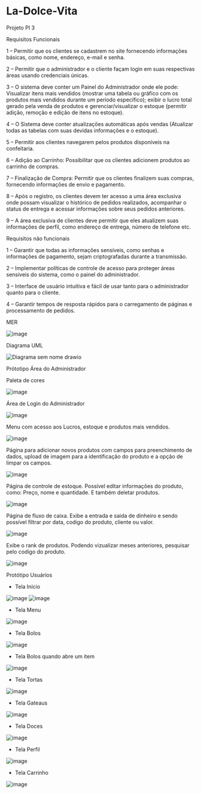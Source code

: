 # La-Dolce-Vita
Projeto PI 3

Requisitos Funcionais

1 – Permitir que os clientes se cadastrem no site fornecendo informações básicas, como nome,
endereço, e-mail e senha.

2 – Permitir que o administrador e o cliente façam login em suas respectivas áreas usando
credenciais únicas.

3 – O sistema deve conter um Painel do Administrador onde ele pode: Visualizar itens mais
vendidos (mostrar uma tabela ou gráfico com os produtos mais vendidos durante um período
específico); exibir o lucro total gerado pela venda de produtos e gerenciar/visualizar o estoque
(permitir adição, remoção e edição de itens no estoque).

4 – O Sistema deve conter atualizações automáticas após vendas (Atualizar todas as tabelas
com suas devidas informações e o estoque).

5 – Permitir aos clientes navegarem pelos produtos disponíveis na confeitaria.

6 – Adição ao Carrinho: Possibilitar que os clientes adicionem produtos ao carrinho de compras.

7 – Finalização de Compra: Permitir que os clientes finalizem suas compras, fornecendo
informações de envio e pagamento.

8 – Após o registro, os clientes devem ter acesso a uma área exclusiva onde possam visualizar o
histórico de pedidos realizados, acompanhar o status de entrega e acessar informações sobre
seus pedidos anteriores.

9 – A área exclusiva de clientes deve permitir que eles atualizem suas informações de perfil,
como endereço de entrega, número de telefone etc.

Requisitos não funcionais

1 – Garantir que todas as informações sensíveis, como senhas e informações de pagamento,
sejam criptografadas durante a transmissão.

2 – Implementar políticas de controle de acesso para proteger áreas sensíveis do sistema, como
o painel do administrador.

3 – Interface de usuário intuitiva e fácil de usar tanto para o administrador quanto para o cliente.

4 – Garantir tempos de resposta rápidos para o carregamento de páginas e processamento de
pedidos.

MER

![image](https://github.com/JoaoRodrigues10/la-dolce-vita/assets/143283670/e6563e83-04e3-44f9-9de9-242e0c6d4a6e)

 Diagrama UML
 
 ![Diagrama sem nome drawio](https://github.com/JoaoRodrigues10/la-dolce-vita/assets/133686132/cd1bf181-36ed-4905-8004-941210c838b0)

Prótotipo Área do Administrador

Paleta de cores

![image](https://github.com/JoaoRodrigues10/la-dolce-vita/assets/143104412/e2f9d27a-e952-4352-91e0-34f77530edf2)

Área de Login do Administrador

![image](https://github.com/JoaoRodrigues10/la-dolce-vita/assets/143104412/086721f4-5b3c-4757-8558-a6f14e49110a)

Menu com acesso aos Lucros, estoque e produtos mais vendidos.

![image](https://github.com/JoaoRodrigues10/la-dolce-vita/assets/143104412/e70a293b-f06e-41e3-99cd-4ad0f7919ec2)

Página para adicionar novos produtos com campos para preenchimento de dados, upload de imagem para a identificação do produto 
e a opção de limpar os campos.

![image](https://github.com/JoaoRodrigues10/la-dolce-vita/assets/143104412/536ae04f-33c2-4029-b6e7-7dd8b0d298ac)

Página de controle de estoque. Possível editar informações do produto, como: Preço, nome e quantidade. E também deletar produtos.

![image](https://github.com/JoaoRodrigues10/la-dolce-vita/assets/143104412/6f193800-0083-4e0b-a062-326a4419dd6a)

Página de fluxo de caixa. Exibe a entrada e saida de dinheiro e sendo possível filtrar por data, codigo do produto, cliente ou valor.

![image](https://github.com/JoaoRodrigues10/la-dolce-vita/assets/143104412/77b2cd43-4520-4bcc-b3d3-e99283e5787f)


Exibe o rank de produtos. Podendo vizualizar meses anteriores, pesquisar pelo codigo do produto. 

![image](https://github.com/JoaoRodrigues10/la-dolce-vita/assets/143104412/662f8b14-9ab6-428b-94a3-06019cb8355c)



Protótipo Usuários


- Tela Início

![image](https://github.com/JoaoRodrigues10/la-dolce-vita/assets/89986701/f446e8e2-e271-4df6-bfb5-353177e4979f)
![image](https://github.com/JoaoRodrigues10/la-dolce-vita/assets/89986701/69ce2152-4e7a-4306-a678-eaddda4362a0)

- Tela Menu

![image](https://github.com/JoaoRodrigues10/la-dolce-vita/assets/89986701/6539a577-5597-4232-a798-9ad324d8ddf3)

- Tela Bolos
  
![image](https://github.com/JoaoRodrigues10/la-dolce-vita/assets/89986701/2c6a5be2-7b40-4a76-b344-2aa5f6fa6ca3)

- Tela Bolos quando abre um item

![image](https://github.com/JoaoRodrigues10/la-dolce-vita/assets/89986701/29a96c90-7f65-4805-8490-6caf57203a17)

- Tela Tortas

![image](https://github.com/JoaoRodrigues10/la-dolce-vita/assets/89986701/da6a7a23-f76a-4bfd-a2b4-97d821776cb9)

- Tela Gateaus

![image](https://github.com/JoaoRodrigues10/la-dolce-vita/assets/89986701/023cebec-4e4f-4784-8c06-0ee4633bee97)

- Tela Doces

![image](https://github.com/JoaoRodrigues10/la-dolce-vita/assets/89986701/2113f5f7-63fe-4959-a2fd-e1f3ace1a3b1)

- Tela Perfil

![image](https://github.com/JoaoRodrigues10/la-dolce-vita/assets/89986701/571a9152-1873-42ce-94fc-416cd7cac18f)

- Tela Carrinho

![image](https://github.com/JoaoRodrigues10/la-dolce-vita/assets/89986701/fd50c136-abf2-4b04-831e-87ab98f4a60d)
